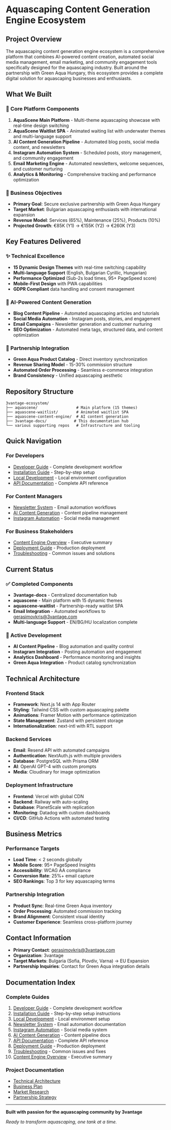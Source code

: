 # Aquascaping Content Generation Engine Ecosystem

## Project Overview

The aquascaping content generation engine ecosystem is a comprehensive platform that combines AI-powered content creation, automated social media management, email marketing, and community engagement tools specifically designed for the aquascaping industry. Built around the partnership with Green Aqua Hungary, this ecosystem provides a complete digital solution for aquascaping businesses and enthusiasts.

## What We Built

### 🌊 Core Platform Components

1. **AquaScene Main Platform** - Multi-theme aquascaping showcase with real-time design switching
2. **AquaScene Waitlist SPA** - Animated waiting list with underwater themes and multi-language support  
3. **AI Content Generation Pipeline** - Automated blog posts, social media content, and newsletters
4. **Instagram Automation System** - Scheduled posts, story management, and community engagement
5. **Email Marketing Engine** - Automated newsletters, welcome sequences, and customer nurturing
6. **Analytics & Monitoring** - Comprehensive tracking and performance optimization

### 🎯 Business Objectives

- **Primary Goal**: Secure exclusive partnership with Green Aqua Hungary
- **Target Market**: Bulgarian aquascaping enthusiasts with international expansion
- **Revenue Model**: Services (65%), Maintenance (25%), Products (10%)
- **Projected Growth**: €85K (Y1) → €155K (Y2) → €260K (Y3)

## Key Features Delivered

### ✨ Technical Excellence
- **15 Dynamic Design Themes** with real-time switching capability
- **Multi-language Support** (English, Bulgarian Cyrillic, Hungarian)
- **Performance Optimized** (Sub-2s load times, 95+ PageSpeed score)
- **Mobile-First Design** with PWA capabilities
- **GDPR Compliant** data handling and consent management

### 🤖 AI-Powered Content Generation  
- **Blog Content Pipeline** - Automated aquascaping articles and tutorials
- **Social Media Automation** - Instagram posts, stories, and engagement
- **Email Campaigns** - Newsletter generation and customer nurturing
- **SEO Optimization** - Automated meta tags, structured data, and content optimization

### 🔗 Partnership Integration
- **Green Aqua Product Catalog** - Direct inventory synchronization
- **Revenue Sharing Model** - 15-30% commission structure
- **Automated Order Processing** - Seamless e-commerce integration
- **Brand Consistency** - Unified aquascaping aesthetic

## Repository Structure

```
3vantage-ecosystem/
├── aquascene/                 # Main platform (15 themes)
├── aquascene-waitlist/        # Animated waitlist SPA
├── aquascene-content-engine/  # AI content generation
├── 3vantage-docs/            # This documentation hub
└── various supporting repos   # Infrastructure and tooling
```

## Quick Navigation

### For Developers
- [Developer Guide](./guides/developer-guide.md) - Complete development workflow
- [Installation Guide](./guides/installation-guide.md) - Step-by-step setup
- [Local Development](./guides/local-development.md) - Local environment configuration
- [API Documentation](./guides/api-documentation.md) - Complete API reference

### For Content Managers
- [Newsletter System](./guides/newsletter-system.md) - Email automation workflows
- [AI Content Generation](./guides/ai-content-generation.md) - Content pipeline management
- [Instagram Automation](./guides/instagram-automation.md) - Social media management

### For Business Stakeholders
- [Content Engine Overview](./projects/content-engine-overview.md) - Executive summary
- [Deployment Guide](./guides/deployment-guide.md) - Production deployment
- [Troubleshooting](./guides/troubleshooting.md) - Common issues and solutions

## Current Status

### ✅ Completed Components
- **3vantage-docs** - Centralized documentation hub
- **aquascene** - Main platform with 15 dynamic themes
- **aquascene-waitlist** - Partnership-ready waitlist SPA
- **Email Integration** - Automated workflows to gerasimovkris@3vantage.com
- **Multi-language Support** - EN/BG/HU localization complete

### 🔄 Active Development
- **AI Content Pipeline** - Blog automation and quality control
- **Instagram Integration** - Posting automation and engagement
- **Analytics Dashboard** - Performance monitoring and insights
- **Green Aqua Integration** - Product catalog synchronization

## Technical Architecture

### Frontend Stack
- **Framework**: Next.js 14 with App Router
- **Styling**: Tailwind CSS with custom aquascaping palette
- **Animations**: Framer Motion with performance optimization
- **State Management**: Zustand with persistent storage
- **Internationalization**: next-intl with RTL support

### Backend Services
- **Email**: Resend API with automated campaigns
- **Authentication**: NextAuth.js with multiple providers
- **Database**: PostgreSQL with Prisma ORM
- **AI**: OpenAI GPT-4 with custom prompts
- **Media**: Cloudinary for image optimization

### Deployment Infrastructure
- **Frontend**: Vercel with global CDN
- **Backend**: Railway with auto-scaling
- **Database**: PlanetScale with replication
- **Monitoring**: Datadog with custom dashboards
- **CI/CD**: GitHub Actions with automated testing

## Business Metrics

### Performance Targets
- **Load Time**: < 2 seconds globally
- **Mobile Score**: 95+ PageSpeed Insights  
- **Accessibility**: WCAG AA compliance
- **Conversion Rate**: 25%+ email capture
- **SEO Rankings**: Top 3 for key aquascaping terms

### Partnership Integration
- **Product Sync**: Real-time Green Aqua inventory
- **Order Processing**: Automated commission tracking
- **Brand Alignment**: Consistent visual identity
- **Customer Experience**: Seamless cross-platform journey

## Contact Information

- **Primary Contact**: [gerasimovkris@3vantage.com](mailto:gerasimovkris@3vantage.com)
- **Organization**: 3vantage
- **Target Markets**: Bulgaria (Sofia, Plovdiv, Varna) → EU Expansion
- **Partnership Inquiries**: Contact for Green Aqua integration details

## Documentation Index

### Complete Guides
1. [Developer Guide](./guides/developer-guide.md) - Complete development workflow
2. [Installation Guide](./guides/installation-guide.md) - Step-by-step setup instructions  
3. [Local Development](./guides/local-development.md) - Local environment setup
4. [Newsletter System](./guides/newsletter-system.md) - Email automation documentation
5. [Instagram Automation](./guides/instagram-automation.md) - Social media system
6. [AI Content Generation](./guides/ai-content-generation.md) - Content pipeline docs
7. [API Documentation](./guides/api-documentation.md) - Complete API reference
8. [Deployment Guide](./guides/deployment-guide.md) - Production deployment
9. [Troubleshooting](./guides/troubleshooting.md) - Common issues and fixes
10. [Content Engine Overview](./projects/content-engine-overview.md) - Executive summary

### Project Documentation
- [Technical Architecture](./projects/aquascene-technical-architecture.md)
- [Business Plan](./projects/aquascene-business-plan.md) 
- [Market Research](./projects/bulgarian-aquascaping-market-research.md)
- [Partnership Strategy](./projects/partnership-brochure-greenaqua.md)

---

**Built with passion for the aquascaping community by 3vantage**

*Ready to transform aquascaping, one tank at a time.*